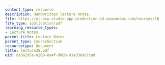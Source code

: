 ```yaml
---
content_type: resource
description: Handwritten lecture notes.
file: https://ol-ocw-studio-app-production.s3.amazonaws.com/courses/18-704-seminar-in-algebra-and-number-theory-rational-points-on-elliptic-curves-fall-2004/da58295e82698a4fd00b91a83e9c7cad_lecture28.pdf
file_type: application/pdf
learning_resource_types:
- Lecture Notes
parent_title: Lecture Notes
parent_type: CourseSection
resourcetype: Document
title: lecture28.pdf
uid: da58295e-8269-8a4f-d00b-91a83e9c7cad
---
```

